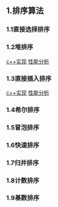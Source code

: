 ## 1.排序算法
### 1.1直接选择排序

### 1.2堆排序
[c++实现](https://github.com/and1gc/codinglife/blob/master/heapsort.cpp)
[性能分析](https://github.com/and1gc/codinglife/blob/master/heapsort.md)
### 1.3直接插入排序
[c++实现](https://github.com/and1gc/codinglife/blob/master/insertion_sort.cpp)
[性能分析](https://github.com/and1gc/codinglife/blob/master/insertion_sort.md)
### 1.4希尔排序
### 1.5冒泡排序
### 1.6快速排序
### 1.7归并排序
### 1.8计数排序
### 1.9基数排序

